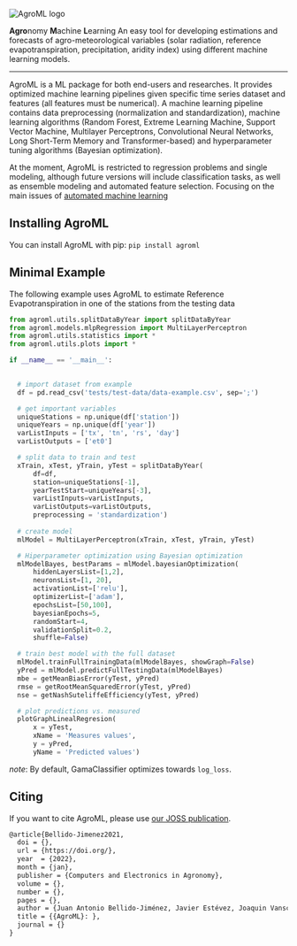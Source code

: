 ![AgroML logo](https://github.com/Smarity/AgroML/tree/main/agroml/images/agroml.png)

**Agro**nomy **M**achine **L**earning 
An easy tool for developing estimations and forecasts of agro-meteorological 
variables (solar radiation, reference evapotranspiration, precipitation, 
aridity index) using different machine learning models.

---

AgroML is a ML package for both end-users and researches.
It provides optimized machine learning pipelines given specific time series 
dataset and features (all features must be numerical). A machine learning
pipeline contains data preprocessing (normalization and standardization), 
machine learning algorithms (Random Forest, Extreme Learning Machine, Support
Vector Machine, Multilayer Perceptrons, Convolutional Neural Networks,
Long Short-Term Memory and Transformer-based) and hyperparameter tuning algorithms
(Bayesian optimization).

At the moment, AgroML is restricted to regression problems and single modeling,
although future versions will include classification tasks, as well as ensemble 
modeling and automated feature selection. Focusing on the main issues of 
[automated machine learning](https://link.springer.com/book/10.1007/978-3-030-05318-5)

## Installing AgroML

You can install AgroML with pip: `pip install agroml`

## Minimal Example

The following example uses AgroML to estimate Reference Evapotranspiration in one of the stations from the testing data

```python
from agroml.utils.splitDataByYear import splitDataByYear
from agroml.models.mlpRegression import MultiLayerPerceptron
from agroml.utils.statistics import *
from agroml.utils.plots import *

if __name__ == '__main__':
   

  # import dataset from example
  df = pd.read_csv('tests/test-data/data-example.csv', sep=';')

  # get important variables
  uniqueStations = np.unique(df['station'])
  uniqueYears = np.unique(df['year'])
  varListInputs = ['tx', 'tn', 'rs', 'day']
  varListOutputs = ['et0']

  # split data to train and test
  xTrain, xTest, yTrain, yTest = splitDataByYear(
      df=df,
      station=uniqueStations[-1], 
      yearTestStart=uniqueYears[-3], 
      varListInputs=varListInputs, 
      varListOutputs=varListOutputs,
      preprocessing = 'standardization')
        
  # create model
  mlModel = MultiLayerPerceptron(xTrain, xTest, yTrain, yTest)

  # Hiperparameter optimization using Bayesian optimization
  mlModelBayes, bestParams = mlModel.bayesianOptimization(
      hiddenLayersList=[1,2], 
      neuronsList=[1, 20], 
      activationList=['relu'], 
      optimizerList=['adam'], 
      epochsList=[50,100], 
      bayesianEpochs=5, 
      randomStart=4, 
      validationSplit=0.2, 
      shuffle=False)

  # train best model with the full dataset
  mlModel.trainFullTrainingData(mlModelBayes, showGraph=False)
  yPred = mlModel.predictFullTestingData(mlModelBayes)
  mbe = getMeanBiasError(yTest, yPred)
  rmse = getRootMeanSquaredError(yTest, yPred)
  nse = getNashSuteliffeEfficiency(yTest, yPred)

  # plot predictions vs. measured
  plotGraphLinealRegresion(
      x = yTest, 
      xName = 'Measures values', 
      y = yPred, 
      yName = 'Predicted values')

```

_note_: By default, GamaClassifier optimizes towards `log_loss`.

## Citing

If you want to cite AgroML, please use [our JOSS publication]().

```latex
@article{Bellido-Jimenez2021,
  doi = {},
  url = {https://doi.org/},
  year  = {2022},
  month = {jan},
  publisher = {Computers and Electronics in Agronomy},
  volume = {},
  number = {},
  pages = {},
  author = {Juan Antonio Bellido-Jiménez, Javier Estévez, Joaquin Vanschoren and Amanda Penélope García-Marín},
  title = {{AgroML}: },
  journal = {}
}
```